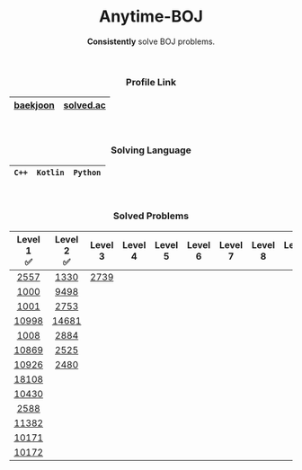 <div align="center">

# **Anytime-BOJ**
**Consistently** solve BOJ problems.

<br>


### Profile Link
|[baekjoon](https://www.acmicpc.net/user/static_backgwa)|[solved.ac](https://solved.ac/profile/static_backgwa)|
|:-:|:-:|

<br>

### Solving Language
|`C++`|`Kotlin`|`Python`|
|:-:|:-:|:-:|

<br>

### Solved Problems

|Level 1<br>✅|Level 2<br>✅|Level 3<br>|Level 4<br>|Level 5<br>|Level 6<br>|Level 7<br>|Level 8<br>|Level 9<br>|Level 10<br>|
|:-:|:-:|:-:|:-:|:-:|:-:|:-:|:-:|:-:|:-:|
|[2557](https://www.acmicpc.net/problem/2557)|[1330](https://www.acmicpc.net/problem/1330)|[2739](https://www.acmicpc.net/problem/2739)|
|[1000](https://www.acmicpc.net/problem/1000)|[9498](https://www.acmicpc.net/problem/9498)|
|[1001](https://www.acmicpc.net/problem/1001)|[2753](https://www.acmicpc.net/problem/2753)|
|[10998](https://www.acmicpc.net/problem/10998)|[14681](https://www.acmicpc.net/problem/14681)|
|[1008](https://www.acmicpc.net/problem/1008)|[2884](https://www.acmicpc.net/problem/2884)|
|[10869](https://www.acmicpc.net/problem/10869)|[2525](https://www.acmicpc.net/problem/2525)|
|[10926](https://www.acmicpc.net/problem/10926)|[2480](https://www.acmicpc.net/problem/2480)|
|[18108](https://www.acmicpc.net/problem/18108)|
|[10430](https://www.acmicpc.net/problem/10430)|
|[2588](https://www.acmicpc.net/problem/2588)|
|[11382](https://www.acmicpc.net/problem/11382)|
|[10171](https://www.acmicpc.net/problem/10171)|
|[10172](https://www.acmicpc.net/problem/10172)|

</div>
